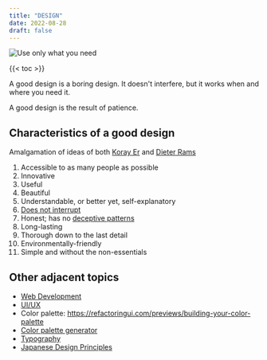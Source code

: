 ```yaml
---
title: "DESIGN"
date: 2022-08-28
draft: false
---
```


![Use only what you need](/image/design-need.jpg)

{{< toc >}}

A good design is a boring design. It doesn't interfere, but it works
when and where you need it.

A good design is the result of patience.

## Characteristics of a good design

Amalgamation of ideas of both
[Koray Er](https://korayer.de/posts/good-design.txt)
and
[Dieter Rams](https://www.vitsoe.com/us/about/good-design)

1. Accessible to as many people as possible
2. Innovative
3. Useful
4. Beautiful
5. Understandable, or better yet, self-explanatory
6. [Does not interrupt](/hostile-architecture)
8. Honest; has no [deceptive patterns](https://www.deceptive.design/)
9. Long-lasting
10. Thorough down to the last detail
11. Environmentally-friendly
12. Simple and without the non-essentials

## Other adjacent topics

- [Web Development](/web-dev)
- [UI/UX](/ui-ux)
- Color palette: https://refactoringui.com/previews/building-your-color-palette
- [Color palette generator](https://coolors.co/)
- [Typography](/typography)
- [Japanese Design Principles](/japanese-design-principles)
